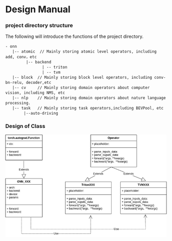 # Design Manual

### project directory structure

The following will introduce the functions of the project directory.
```
- onn
   |-- atomic  // Mainly storing atomic level operators, including add, conv，etc
         |-- backend
                | -- triton
                | -- tvm
   |-- block  // Mainly storing block level operators, including conv-bn-relu, decoder,etc
   |-- cv     // Mainly storing domain operators about computer vision, including NMS, etc
   |-- nlp    // Mainly storing domain operators about nature language processing.
   |-- task   // Mainly storing task operators,including BEVPool, etc
        |--auto-driving
```

### Design of Class

![Class-Design](../asset/img/class-design.png "Class-Design")
